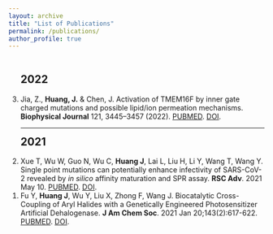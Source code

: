 ```yaml
---
layout: archive
title: "List of Publications"
permalink: /publications/
author_profile: true
---
```


<!-- reversed order of the publication list; this is an easy to do this-->

<br>
<ol reversed>
<h2 style='margin-top:0'>2022</h2>

<li>
Jia, Z., <b>Huang, J.</b> & Chen, J. Activation of TMEM16F by inner gate charged mutations and possible lipid/ion permeation mechanisms. <b>Biophysical Journal</b> 121, 3445–3457 (2022).
<a href="https://pubmed.ncbi.nlm.nih.gov/35978550/">PUBMED</a>.
<a href="https://www.cell.com/biophysj/fulltext/S0006-3495(22)00671-3">DOI</a>.
</li>

<hr>
<h2 style='margin-top:0'>2021</h2>

<li>
Xue T, Wu W, Guo N, Wu C, <b>Huang J</b>, Lai L, Liu H, Li Y, Wang T, Wang Y. Single point mutations can potentially enhance infectivity of SARS-CoV-2 revealed by <i>in silico</i> affinity maturation and SPR assay. <b>RSC Adv</b>. 2021 May 10.
<a href="https://pubmed.ncbi.nlm.nih.gov/35423963/">PUBMED</a>.
<a href="https://pubs.rsc.org/en/content/articlelanding/2021/RA/D1RA00426C">DOI</a>.
</li>

<li>
Fu Y, <b>Huang J</b>, Wu Y, Liu X, Zhong F, Wang J. Biocatalytic Cross-Coupling of Aryl Halides with a Genetically Engineered Photosensitizer Artificial Dehalogenase. <b>J Am Chem Soc</b>. 2021 Jan 20;143(2):617-622.
<a href="https://pubmed.ncbi.nlm.nih.gov/33410683/">PUBMED</a>. 
<a href="https://pubs.acs.org/doi/10.1021/jacs.0c10882">DOI</a>.
</li>

</ol>
